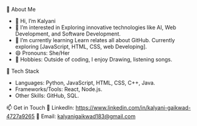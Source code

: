 🌟 About Me
- 👋 Hi, I’m Kalyani
- 👀 I’m interested in
   Exploring innovative technologies like AI, Web Development, and Software Development.
- 🌱 I’m currently learning
   Learn relates all about GitHub.
   Currently exploring [JavaScript, HTML, CSS, web Developing].
- 😄 Pronouns: She/Her
- 🎨 Hobbies:
  Outside of coding, I enjoy Drawing, listening songs.

🔧 Tech Stack
- Languages:
   Python, JavaScript, HTML, CSS, C++, Java.
- Frameworks/Tools: React, Node.js.
- Other Skills: GitHub, SQL.

📫 Get in Touch
💬 LinkedIn: https://www.linkedin.com/in/kalyani-gaikwad-4727a9265
📧 Email: kalyanigaikwad183@gmail.com

<!---
Kalyani8-cloud/Kalyani8-cloud is a ✨ special ✨ repository because its `README.md` (this file) appears on your GitHub profile.
You can click the Preview link to take a look at your changes.
--->
